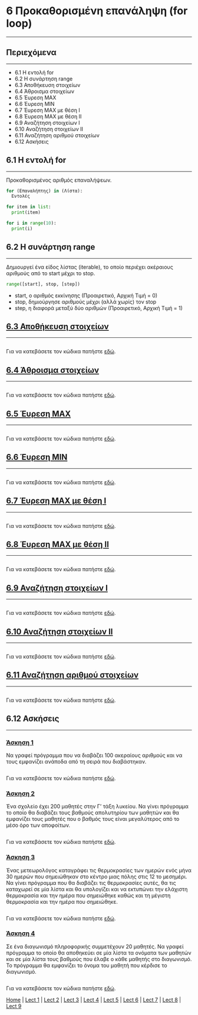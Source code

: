 # 6 Προκαθορισμένη επανάληψη (for loop)

---

## Περιεχόμενα

---

- 6.1 Η εντολή for
- 6.2 Η συνάρτηση range
- 6.3 Αποθήκευση στοιχείων
- 6.4 Άθροισμα στοιχείων
- 6.5 Έυρεση MAX
- 6.6 Έυρεση MIN
- 6.7 Έυρεση MAX με θέση Ι
- 6.8 Έυρεση MAX με θέση ΙΙ
- 6.9 Αναζήτηση στοιχείων I
- 6.10 Αναζήτηση στοιχείων II
- 6.11 Αναζήτηση αριθμού στοιχείων
- 6.12 Ασκήσεις

## 6.1 Η εντολή for

---

Προκαθορισμένος αριθμός επαναλήψεων.

```python
for (Επαναλήπτης) in (Λίστα):
  Εντολές

for item in list:
  print(item)

for i in range(10):
  print(i)
```

## 6.2 Η συνάρτηση range

---

Δημιουργεί ένα είδος λίστας (iterable), το οποίο περιέχει ακέραιους αριθμούς από το start μέχρι το stop.

```python
range([start], stop, [step])
```

- start, ο αριθμός εκκίνησης (Προαιρετικό, Αρχική Τιμή = 0)
- stop, δημιούργησε αριθμούς μέχρι (αλλά χωρίς) τον stop
- step, η διαφορά μεταξύ δύο αριθμών (Προαιρετικό, Αρχική Τιμή = 1)

<!--
## [6.3 Αποθήκευση στοιχείων](source/lecture_06/lecture_06_example_1.py)
-->

## [6.3 Αποθήκευση στοιχείων](source/lecture_06/lecture_06_example_1x.py)

---

```python

```

<!--
Για να κατεβάσετε τον κώδικα πατήστε [εδώ](source/lecture_06/lecture_06_example_1.py).
-->

Για να κατεβάσετε τον κώδικα πατήστε [εδώ](source/lecture_06/lecture_06_example_1x.py).

<!--
## [6.4 Άθροισμα στοιχείων](source/lecture_06/lecture_06_example_2.py)
-->

## [6.4 Άθροισμα στοιχείων](source/lecture_06/lecture_06_example_2x.py)

---

```python

```

<!--
Για να κατεβάσετε τον κώδικα πατήστε [εδώ](source/lecture_06/lecture_06_example_2.py).
-->

Για να κατεβάσετε τον κώδικα πατήστε [εδώ](source/lecture_06/lecture_06_example_2x.py).

<!--
## [6.5 Έυρεση MAX](source/lecture_06/lecture_06_example_3.py)
-->

## [6.5 Έυρεση MAX](source/lecture_06/lecture_06_example_3x.py)

---

```python

```

<!--
Για να κατεβάσετε τον κώδικα πατήστε [εδώ](source/lecture_06/lecture_06_example_3.py).
-->

Για να κατεβάσετε τον κώδικα πατήστε [εδώ](source/lecture_06/lecture_06_example_3x.py).

<!--
## [6.6 Έυρεση MIN](source/lecture_06/lecture_06_example_4.py)
-->

## [6.6 Έυρεση MIN](source/lecture_06/lecture_06_example_4x.py)

---

```python

```

<!--
Για να κατεβάσετε τον κώδικα πατήστε [εδώ](source/lecture_06/lecture_06_example_4.py).
-->

Για να κατεβάσετε τον κώδικα πατήστε [εδώ](source/lecture_06/lecture_06_example_4x.py).

<!--
## [6.7 Έυρεση MAX με θέση I](source/lecture_06/lecture_06_example_5.py)
-->

## [6.7 Έυρεση MAX με θέση I](source/lecture_06/lecture_06_example_5x.py)

---

```python

```

<!--
Για να κατεβάσετε τον κώδικα πατήστε [εδώ](source/lecture_06/lecture_06_example_5.py).
-->

Για να κατεβάσετε τον κώδικα πατήστε [εδώ](source/lecture_06/lecture_06_example_5x.py).

<!--
## [6.8 Έυρεση MAX με θέση II](source/lecture_06/lecture_06_example_6.py)
-->

## [6.8 Έυρεση MAX με θέση II](source/lecture_06/lecture_06_example_6x.py)

---

```python

```

<!--
Για να κατεβάσετε τον κώδικα πατήστε [εδώ](source/lecture_06/lecture_06_example_6.py).
-->

Για να κατεβάσετε τον κώδικα πατήστε [εδώ](source/lecture_06/lecture_06_example_6x.py).

<!--
## [6.9 Αναζήτηση στοιχείων I](source/lecture_06/lecture_06_example_7.py)
-->

## [6.9 Αναζήτηση στοιχείων I](source/lecture_06/lecture_06_example_7x.py)

---

```python

```

<!--
Για να κατεβάσετε τον κώδικα πατήστε [εδώ](source/lecture_06/lecture_06_example_7.py).
-->

Για να κατεβάσετε τον κώδικα πατήστε [εδώ](source/lecture_06/lecture_06_example_7x.py).

<!--
## [6.10 Αναζήτηση στοιχείων II](source/lecture_06/lecture_06_example_8.py)
-->

## [6.10 Αναζήτηση στοιχείων II](source/lecture_06/lecture_06_example_8x.py)

---

```python

```

<!--
Για να κατεβάσετε τον κώδικα πατήστε [εδώ](source/lecture_06/lecture_06_example_8.py).
-->

Για να κατεβάσετε τον κώδικα πατήστε [εδώ](source/lecture_06/lecture_06_example_8x.py).

<!--
## [6.11 Αναζήτηση αριθμού στοιχείων](source/lecture_06/lecture_06_example_9.py)
-->

## [6.11 Αναζήτηση αριθμού στοιχείων](source/lecture_06/lecture_06_example_9x.py)

---

```python

```

<!--
Για να κατεβάσετε τον κώδικα πατήστε [εδώ](source/lecture_06/lecture_06_example_9.py).
-->

Για να κατεβάσετε τον κώδικα πατήστε [εδώ](source/lecture_06/lecture_06_example_9x.py).

## 6.12 Ασκήσεις

---

<!--
### [Άσκηση 1](source/lecture_06/lecture_06_exercise_1.py)
-->

### [Άσκηση 1](source/lecture_06/lecture_06_exercise_1x.py)

Να γραφεί πρόγραµµα που να διαβάζει 100 ακεραίους αριθμούς και να τους εμφανίζει ανάποδα από τη σειρά που διαβάστηκαν.

```python

```

<!--
Για να κατεβάσετε τον κώδικα πατήστε [εδώ](source/lecture_06/lecture_06_exercise_1.py).
-->

Για να κατεβάσετε τον κώδικα πατήστε [εδώ](source/lecture_06/lecture_06_exercise_1x.py).

<!--
### [Άσκηση 2](source/lecture_06/lecture_06_exercise_2.py)
-->

### [Άσκηση 2](source/lecture_06/lecture_06_exercise_2x.py)

Ένα σχολείο έχει 200 μαθητές στην Γ’ τάξη λυκείου. Να γίνει πρόγραµµα το οποίο θα διαβάζει τους βαθμούς απολυτηρίου των μαθητών και θα εμφανίζει τους μαθητές που ο βαθμός τους είναι µεγαλύτερος από το µέσο όρο των αποφοίτων.

```python

```

<!--
Για να κατεβάσετε τον κώδικα πατήστε [εδώ](source/lecture_06/lecture_06_exercise_2.py).
-->

Για να κατεβάσετε τον κώδικα πατήστε [εδώ](source/lecture_06/lecture_06_exercise_2x.py).

<!--
### [Άσκηση 3](source/lecture_06/lecture_06_exercise_3.py)
-->

### [Άσκηση 3](source/lecture_06/lecture_06_exercise_3x.py)

Ένας µετεωρολόγος καταγράφει τις θερμοκρασίες των ημερών ενός μήνα 30 ημερών που σημειώθηκαν στο κέντρο µιας πόλης στις 12 το μεσημέρι. Να γίνει πρόγραµµα που θα διαβάζει τις θερμοκρασίες αυτές, θα τις καταχωρεί σε µία λίστα και θα υπολογίζει και να εκτυπώνει την ελάχιστη θερμοκρασία και την ημέρα που σημειώθηκε καθώς και τη µέγιστη θερμοκρασία και την ημέρα που σημειώθηκε.

```python

```

<!--
Για να κατεβάσετε τον κώδικα πατήστε [εδώ](source/lecture_06/lecture_06_exercise_3.py).
-->

Για να κατεβάσετε τον κώδικα πατήστε [εδώ](source/lecture_06/lecture_06_exercise_3x.py).

<!--
### [Άσκηση 4](source/lecture_06/lecture_06_exercise_4.py)
-->

### [Άσκηση 4](source/lecture_06/lecture_06_exercise_4x.py)

Σε ένα διαγωνισμό πληροφορικής συµµετέχουν 20 µαθητές. Να γραφεί πρόγραµµα το οποίο θα αποθηκεύει σε µία λίστα τα ονόματα των µαθητών και σε µία λίστα τους βαθμούς που έλαβε ο κάθε µαθητής στο διαγωνισμό. Το πρόγραµµα θα εμφανίζει το όνομα του µαθητή που κέρδισε το διαγωνισμό.

```python

```

<!--
Για να κατεβάσετε τον κώδικα πατήστε [εδώ](source/lecture_06/lecture_06_exercise_4.py).
-->

Για να κατεβάσετε τον κώδικα πατήστε [εδώ](source/lecture_06/lecture_06_exercise_4x.py).

[Home](../README.md) | [Lect 1](lecture_01.md) | [Lect 2](lecture_02.md) | [Lect 3](lecture_03.md) | [Lect 4](lecture_04.md) | [Lect 5](lecture_05.md) | [Lect 6](lecture_06.md) | [Lect 7](lecture_07.md) | [Lect 8](lecture_08.md) | [Lect 9](lecture_09.md)

